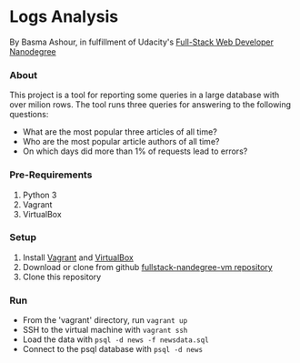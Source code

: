 # Logs Analysis 

By Basma Ashour, in fulfillment of Udacity's [Full-Stack Web Developer Nanodegree](https://www.udacity.com/course/nd004)

### About

This project is a tool for reporting some queries in a large database with over milion rows.
The tool runs three queries for answering to the following questions:
- What are the most popular three articles of all time?
- Who are the most popular article authors of all time?
- On which days did more than 1% of requests lead to errors?

### Pre-Requirements

1. Python 3
2. Vagrant
3. VirtualBox

### Setup

1. Install [Vagrant](https://www.vagrantup.com/) and [VirtualBox](https://www.virtualbox.org/)<br>
2. Download or clone from github [fullstack-nandegree-vm repository](https://github.com/udacity/fullstack-nanodegree-vm)</br>
3. Clone this repository


### Run

- From the 'vagrant' directory, run ```vagrant up```
- SSH to the virtual machine with ```vagrant ssh```
- Load the data with ``` psql -d news -f newsdata.sql ```
- Connect to the psql database with ```psql -d news```

